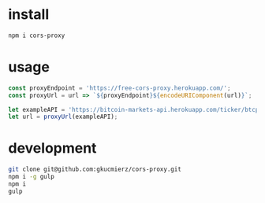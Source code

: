 
# install
```sh
npm i cors-proxy
```

# usage
```js
const proxyEndpoint = 'https://free-cors-proxy.herokuapp.com/';
const proxyUrl = url => `${proxyEndpoint}${encodeURIComponent(url)}`;

let exampleAPI = 'https://bitcoin-markets-api.herokuapp.com/ticker/btcpln';
let url = proxyUrl(exampleAPI);
```

# development
```sh
git clone git@github.com:gkucmierz/cors-proxy.git
npm i -g gulp
npm i
gulp
```
